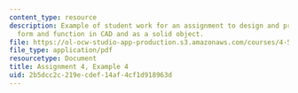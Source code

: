 ```yaml
---
content_type: resource
description: Example of student work for an assignment to design and prototype a building
  form and function in CAD and as a solid object.
file: https://ol-ocw-studio-app-production.s3.amazonaws.com/courses/4-510-digital-design-fabrication-fall-2008/2b5dcc2c219ecdef14af4cf1d918963d_assn4_example4.pdf
file_type: application/pdf
resourcetype: Document
title: Assignment 4, Example 4
uid: 2b5dcc2c-219e-cdef-14af-4cf1d918963d
---
```

